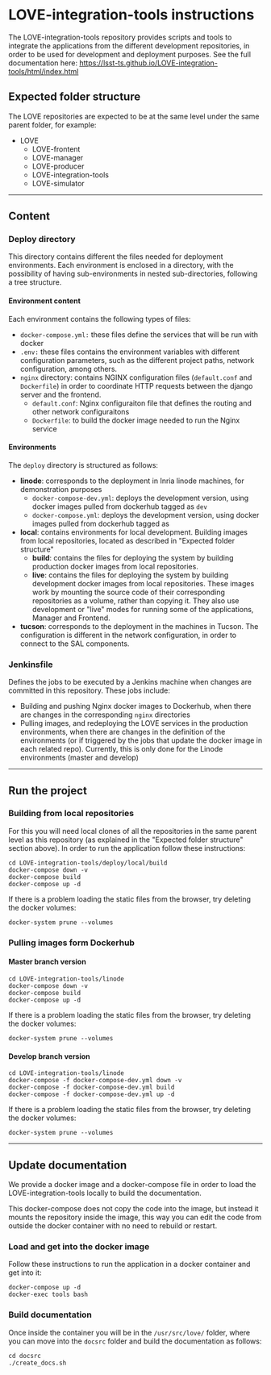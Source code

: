# LOVE-integration-tools instructions

The LOVE-integration-tools repository provides scripts and tools to integrate the applications from the different development repositories, in order to be used for development and deployment purposes.
See the full documentation here: https://lsst-ts.github.io/LOVE-integration-tools/html/index.html

## Expected folder structure
The LOVE repositories are expected to be at the same level under the same parent folder, for example:

* LOVE
  - LOVE-frontent
  - LOVE-manager
  - LOVE-producer
  - LOVE-integration-tools
  - LOVE-simulator
---

## Content

### Deploy directory
This directory contains different the files needed for deployment environments. Each environment is enclosed in a directory, with the possibility of having sub-environments in nested sub-directories, following a tree structure.

#### Environment content
Each environment contains the following types of files:

  * `docker-compose.yml:` these files define the services that will be run with docker
  * `.env:` these files contains the environment variables with different configuration parameters, such as the different project paths, network configuration, among others.
  * `nginx` directory: contains NGINX configuration files (`default.conf` and `Dockerfile`) in order to coordinate HTTP requests between the django server and the frontend.
    * `default.conf`: Nginx configuraiton file that defines the routing and other network configuraitons
    * `Dockerfile`: to build the docker image needed to run the Nginx service

#### Environments
The `deploy` directory is structured as follows:
  * **linode**: corresponds to the deployment in Inria linode machines, for demonstration purposes
    * `docker-compose-dev.yml`: deploys the development version, using docker images pulled from dockerhub tagged as `dev`
    * `docker-compose.yml`: deploys the development version, using docker images pulled from dockerhub tagged as
  * **local**: contains environments for local development. Building images from local repositories, located as described in "Expected folder structure"
    * **build**: contains the files for deploying the system by building production docker images from local repositories.
    * **live**: contains the files for deploying the system by building development docker images from local repositories. These images work by mounting the source code of their corresponding repositories as a volume, rather than copying it. They also use development or "live" modes for running some of the applications, Manager and Frontend.
  * **tucson**: corresponds to the deployment in the machines in Tucson. The configuration is different in the network configuration, in order to connect to the SAL components.

### Jenkinsfile
Defines the jobs to be executed by a Jenkins machine when changes are committed in this repository. These jobs include:
* Building and pushing Nginx docker images to Dockerhub, when there are changes in the corresponding `nginx` directories
* Pulling images, and redeploying the LOVE services in the production environments, when there are changes in the definition of the environments (or if triggered by the jobs that update the docker image in each related repo). Currently, this is only done for the Linode environments (master and develop)

---

## Run the project
### Building from local repositories
For this you will need local clones of all the repositories in the same parent level as this repository (as explained in the "Expected folder structure" section above). In order to run the application follow these instructions:

```
cd LOVE-integration-tools/deploy/local/build
docker-compose down -v
docker-compose build
docker-compose up -d
```

If there is a problem loading the static files from the browser, try deleting the docker volumes:
```
docker-system prune --volumes
```

### Pulling images form Dockerhub
#### Master branch version
```
cd LOVE-integration-tools/linode
docker-compose down -v
docker-compose build
docker-compose up -d
```

If there is a problem loading the static files from the browser, try deleting the docker volumes:
```
docker-system prune --volumes
```

#### Develop branch version
```
cd LOVE-integration-tools/linode
docker-compose -f docker-compose-dev.yml down -v
docker-compose -f docker-compose-dev.yml build
docker-compose -f docker-compose-dev.yml up -d
```

If there is a problem loading the static files from the browser, try deleting the docker volumes:
```
docker-system prune --volumes
```

---
## Update documentation
We provide a docker image and a docker-compose file in order to load the LOVE-integration-tools locally to build the documentation.

This docker-compose does not copy the code into the image, but instead it mounts the repository inside the image, this way you can edit the code from outside the docker container with no need to rebuild or restart.

### Load and get into the docker image
Follow these instructions to run the application in a docker container and get into it:

```
docker-compose up -d
docker-exec tools bash
```

### Build documentation
Once inside the container you will be in the `/usr/src/love/` folder, where you can move into the `docsrc` folder and build the documentation as follows:
```
cd docsrc
./create_docs.sh
```
